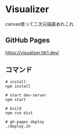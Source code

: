 # Visualizer
canvas使って二次元描画あれこれ

## GitHub Pages
https://visualizer.ttk1.dev/

## コマンド

```
# install
npm install

# start dev-server
npm start

# build
npm run dist

# gh-pages deploy
./deploy.sh
```

